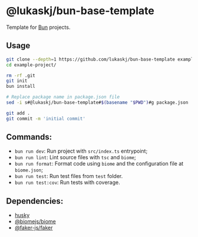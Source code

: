 # @lukaskj/bun-base-template

Template for [Bun](https://bun.sh/) projects.

## Usage

```bash
git clone --depth=1 https://github.com/lukaskj/bun-base-template example-project
cd example-project/

rm -rf .git
git init
bun install

# Replace package name in package.json file
sed -i s#@lukaskj/bun-base-template#$(basename "$PWD")#g package.json

git add .
git commit -m 'initial commit'
```

## Commands:

- `bun run dev`: Run project with `src/index.ts` entrypoint;
- `bun run lint`: Lint source files with `tsc` and `biome`;
- `bun run format`: Format code using `biome` and the configuration file at `biome.json`;
- `bun run test`: Run test files from `test` folder.
- `bun run test:cov`: Run tests with coverage.

## Dependencies:

- [husky](https://typicode.github.io/husky/)
- [@biomejs/biome](https://github.com/biomejs/biome)
- [@faker-js/faker](https://fakerjs.dev/)
